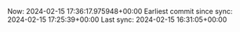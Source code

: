 Now: 2024-02-15 17:36:17.975948+00:00 Earliest commit since sync: 2024-02-15 17:25:39+00:00 Last sync: 2024-02-15 16:31:05+00:00

